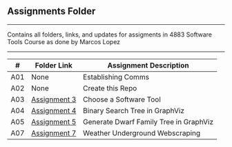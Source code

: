 ##  Assignments Folder

---

Contains all folders, links, and updates for assigments in 4883 Software Tools Course
as done by Marcos Lopez

---

|   #   | Folder Link | Assignment Description |
| :---: | ----------- | ---------------------- |
| A01   | None    | Establishing Comms     |
| A02   | None   | Create this Repo       |
| A03   | [Assignment 3](./A03/)    | Choose a Software Tool |
| A04   | [Assignment 4](./A04/)    | Binary Search Tree in GraphViz|
| A05   | [Assignment 5](./A05/)    | Generate Dwarf Family Tree in GraphViz |
| A07   | [Assignment 7](./A07/)    | Weather Underground Webscraping   |


